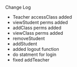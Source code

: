Change Log
- Teacher accessClass added
- viewStudent perms added
- addClass perms added
- viewClass perms added
- removeStudent
- addStudent
- added logout function
- do statment for login
- fixed addTeacher